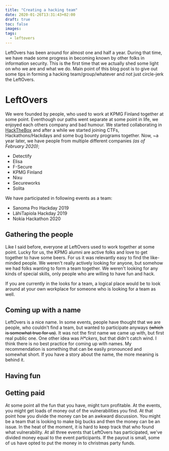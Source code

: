 ```yaml
---
title: "Creating a hacking team"
date: 2020-01-26T13:31:43+02:00
draft: true
toc: false
images:
tags:
  - leftovers
---
```

LeftOvers has been around for almost one and half a year. During that time, we have made some progress in becoming known by other folks in information security. This is the first time that we actually shed some light on who we are and what we do. Main point of this blog post is to give out some tips in forming a hacking team/group/whatever and not just circle-jerk the LeftOvers.

# LeftOvers
We were founded by people, who used to work at KPMG Finland together at some point. Eventhough our paths went separate at some point in life, we enjoyed each others company and bad humour. We started collaborating in [HackTheBox](https://hackthebox.eu) and after a while we started joining CTFs, Hackathons/Hackdays and some bug bounty programs together. Now, ~a year later, we have people from multiple different companies _(as of February 2020)_;

- Detectify
- Elisa
- F-Secure
- KPMG Finland
- Nixu
- Secureworks
- Solita

We have participated in following events as a team:

- Sanoma Pro Hackday 2019
- LähiTapiola Hackday 2019
- Nokia Hackathon 2020

## Gathering the people
Like I said before, everyone at LeftOvers used to work together at some point. Lucky for us, the KPMG alumni are active folks and love to get together to have some beers. For us it was relevantly easy to find the like-minded people. We weren't really actively looking for anyone, but somehow we had folks wanting to form a team together. We weren't looking for any kinds of special skills, only people who are willing to have fun and hack.

If you are currently in the looks for a team, a logical place would be to look around at your own workplace for someone who is looking for a team as well. 

## Coming up with a name
LeftOvers is a nice name. In some events, people have thought that we are people, who couldn't find a team, but wanted to participate anyways ~~(which is somewhat true for us)~~. It was not the first name we came up with, but first real public one. One other idea was _H*ckers_, but that didn't catch wind. I think there is no best practice for coming up with names. My recommendation is something that can be easily pronounced and somewhat short. If you have a story about the name, the more meaning is behind it. 

## Having fun


## Getting paid
At some point all the fun that you have, might turn profitable. At the events, you might get loads of money out of the vulnerabilities you find. At that point how you divide the money can be an awkward discussion. You might be a team that is looking to make big bucks and then the money can be an issue. In the heat of the moment, it is hard to keep track that who found what vulnerability. At all three events that LeftOvers has participated, we've divided money equal to the event participants. If the payout is small, some of us have opted to put the money in to christmas party funds.